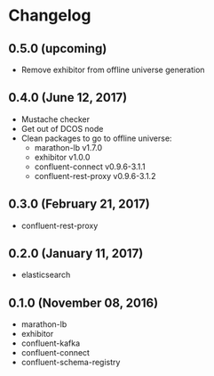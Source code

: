 # Changelog

## 0.5.0 (upcoming)

* Remove exhibitor from offline universe generation

## 0.4.0 (June 12, 2017)

* Mustache checker
* Get out of DCOS node
* Clean packages to go to offline universe:
	* marathon-lb v1.7.0
	* exhibitor v1.0.0
	* confluent-connect v0.9.6-3.1.1
	* confluent-rest-proxy v0.9.6-3.1.2

## 0.3.0 (February 21, 2017)

* confluent-rest-proxy

## 0.2.0 (January 11, 2017)

* elasticsearch

## 0.1.0 (November 08, 2016)

* marathon-lb
* exhibitor
* confluent-kafka
* confluent-connect
* confluent-schema-registry
